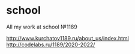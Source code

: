 # school

All my work at school №1189

http://www.kurchatov1189.ru/about_us/index.html
http://codelabs.ru/1189/2020-2022/
